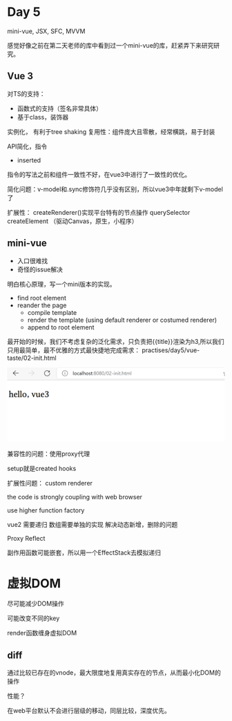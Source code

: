 # Day 5

mini-vue, JSX, SFC, MVVM

感觉好像之前在第二天老师的库中看到过一个mini-vue的库，赶紧弄下来研究研究。

## Vue 3

对TS的支持：
- 函数式的支持（签名非常具体）
- 基于class，装饰器

实例化， 有利于tree shaking
复用性：组件庞大且零散，经常横跳，易于封装

API简化，指令
- inserted

指令的写法之前和组件一致性不好，在vue3中进行了一致性的优化。

简化问题：v-model和.sync修饰符几乎没有区别，所以vue3中年就剩下v-model了

扩展性：
createRenderer()实现平台特有的节点操作
querySelector
createElement
（驱动Canvas，原生，小程序）

## mini-vue 
- 入口很难找
- 奇怪的issue解决

明白核心原理，写一个mini版本的实现。

- find root element
- reander the page
  - compile template
  - render the template (using default renderer or costumed renderer)
  - append to root element
 
最开始的时候，我们不考虑复杂的泛化需求，只负责把{{title}}渲染为h3,所以我们只用最简单，最不优雅的方式最快捷地完成需求：
practises/day5/vue-taste/02-init.html

![](./images/res5_1.png)

兼容性的问题：使用proxy代理

setup就是created hooks

扩展性问题：
custom renderer

the code is strongly coupling with web browser

use higher function factory

vue2 需要递归
数组需要单独的实现
解决动态新增，删除的问题

Proxy 
Reflect

副作用函数可能嵌套，所以用一个EffectStack去模拟递归

# 虚拟DOM

尽可能减少DOM操作

可能改变不同的key

render函数缠身虚拟DOM

## diff 

通过比较已存在的vnode，最大限度地复用真实存在的节点，从而最小化DOM的操作

性能？

在web平台默认不会进行层级的移动，同层比较，深度优先。

